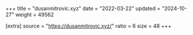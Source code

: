 +++
title = "dusanmitrovic.xyz"
date = "2022-03-22"
updated = "2024-10-27"
weight = 49562

[extra]
source = "https://dusanmitrovic.xyz/"
ratio = 6
size = 48
+++
